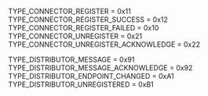 TYPE_CONNECTOR_REGISTER = 0x11
TYPE_CONNECTOR_REGISTER_SUCCESS = 0x12
TYPE_CONNECTOR_REGISTER_FAILED = 0x10
TYPE_CONNECTOR_UNREGISTER = 0x21
TYPE_CONNECTOR_UNREGISTER_ACKNOWLEDGE = 0x22

TYPE_DISTRIBUTOR_MESSAGE = 0x91
TYPE_DISTRIBUTOR_MESSAGE_ACKNOWLEDGE = 0x92
TYPE_DISTRIBUTOR_ENDPOINT_CHANGED = 0xA1
TYPE_DISTRIBUTOR_UNREGISTERED = 0xB1
